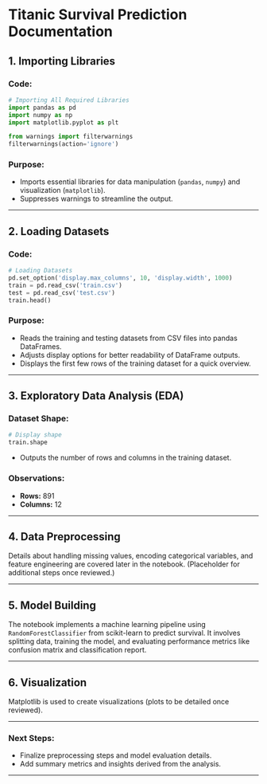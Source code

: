 # Titanic Survival Prediction Documentation

## 1. **Importing Libraries**

### Code:
```python
# Importing All Required Libraries
import pandas as pd
import numpy as np
import matplotlib.pyplot as plt

from warnings import filterwarnings
filterwarnings(action='ignore')
```

### Purpose:
- Imports essential libraries for data manipulation (`pandas`, `numpy`) and visualization (`matplotlib`).
- Suppresses warnings to streamline the output.

---

## 2. **Loading Datasets**

### Code:
```python
# Loading Datasets
pd.set_option('display.max_columns', 10, 'display.width', 1000)
train = pd.read_csv('train.csv')
test = pd.read_csv('test.csv')
train.head()
```

### Purpose:
- Reads the training and testing datasets from CSV files into pandas DataFrames.
- Adjusts display options for better readability of DataFrame outputs.
- Displays the first few rows of the training dataset for a quick overview.

---

## 3. **Exploratory Data Analysis (EDA)**

### Dataset Shape:
```python
# Display shape
train.shape
```
- Outputs the number of rows and columns in the training dataset.

### Observations:
- **Rows:** 891
- **Columns:** 12

---

## 4. **Data Preprocessing**
Details about handling missing values, encoding categorical variables, and feature engineering are covered later in the notebook. (Placeholder for additional steps once reviewed.)

---

## 5. **Model Building**
The notebook implements a machine learning pipeline using `RandomForestClassifier` from scikit-learn to predict survival. It involves splitting data, training the model, and evaluating performance metrics like confusion matrix and classification report.

---

## 6. **Visualization**
Matplotlib is used to create visualizations (plots to be detailed once reviewed).

---

### Next Steps:
- Finalize preprocessing steps and model evaluation details.
- Add summary metrics and insights derived from the analysis.

---


